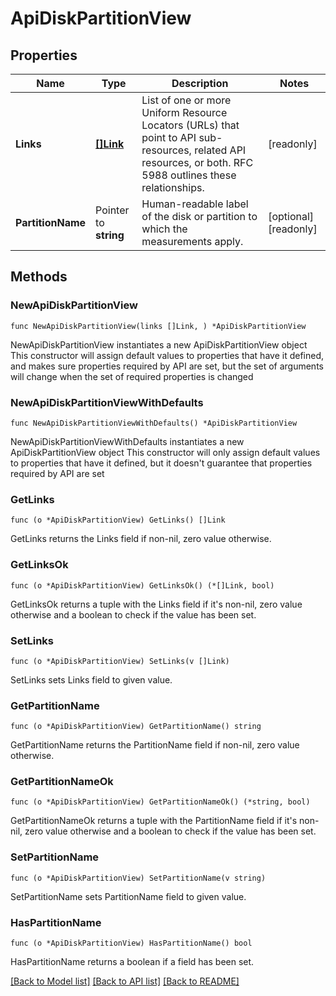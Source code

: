 # ApiDiskPartitionView

## Properties

Name | Type | Description | Notes
------------ | ------------- | ------------- | -------------
**Links** | [**[]Link**](Link.md) | List of one or more Uniform Resource Locators (URLs) that point to API sub-resources, related API resources, or both. RFC 5988 outlines these relationships. | [readonly] 
**PartitionName** | Pointer to **string** | Human-readable label of the disk or partition to which the measurements apply. | [optional] [readonly] 

## Methods

### NewApiDiskPartitionView

`func NewApiDiskPartitionView(links []Link, ) *ApiDiskPartitionView`

NewApiDiskPartitionView instantiates a new ApiDiskPartitionView object
This constructor will assign default values to properties that have it defined,
and makes sure properties required by API are set, but the set of arguments
will change when the set of required properties is changed

### NewApiDiskPartitionViewWithDefaults

`func NewApiDiskPartitionViewWithDefaults() *ApiDiskPartitionView`

NewApiDiskPartitionViewWithDefaults instantiates a new ApiDiskPartitionView object
This constructor will only assign default values to properties that have it defined,
but it doesn't guarantee that properties required by API are set

### GetLinks

`func (o *ApiDiskPartitionView) GetLinks() []Link`

GetLinks returns the Links field if non-nil, zero value otherwise.

### GetLinksOk

`func (o *ApiDiskPartitionView) GetLinksOk() (*[]Link, bool)`

GetLinksOk returns a tuple with the Links field if it's non-nil, zero value otherwise
and a boolean to check if the value has been set.

### SetLinks

`func (o *ApiDiskPartitionView) SetLinks(v []Link)`

SetLinks sets Links field to given value.


### GetPartitionName

`func (o *ApiDiskPartitionView) GetPartitionName() string`

GetPartitionName returns the PartitionName field if non-nil, zero value otherwise.

### GetPartitionNameOk

`func (o *ApiDiskPartitionView) GetPartitionNameOk() (*string, bool)`

GetPartitionNameOk returns a tuple with the PartitionName field if it's non-nil, zero value otherwise
and a boolean to check if the value has been set.

### SetPartitionName

`func (o *ApiDiskPartitionView) SetPartitionName(v string)`

SetPartitionName sets PartitionName field to given value.

### HasPartitionName

`func (o *ApiDiskPartitionView) HasPartitionName() bool`

HasPartitionName returns a boolean if a field has been set.


[[Back to Model list]](../README.md#documentation-for-models) [[Back to API list]](../README.md#documentation-for-api-endpoints) [[Back to README]](../README.md)


